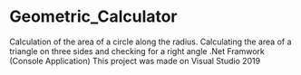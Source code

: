 # Geometric_Calculator
Calculation of the area of ​​a circle along the radius. Calculating the area of ​​a triangle on three sides and checking for a right angle
.Net Framwork (Console Application)
This project was made on Visual Studio 2019
